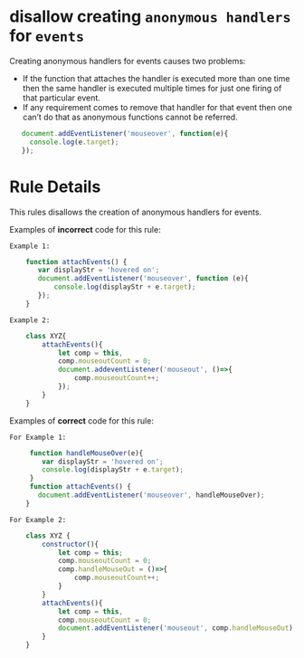 # disallow creating `anonymous handlers` for `events`

Creating anonymous handlers for events causes two problems: 
   - If the function that attaches the handler is executed more than one time then the same handler is executed multiple times for just one firing of that particular event.
   - If any requirement comes to remove that handler for that event then one can’t do that as anonymous functions cannot be referred.


```js
   document.addEventListener('mouseover', function(e){
     console.log(e.target);
   });
```

# Rule Details

This rules disallows the creation of anonymous handlers for events.

Examples of **incorrect** code for this rule:

`Example 1:`
```js
    function attachEvents() {
       var displayStr = 'hovered on';
       document.addEventListener('mouseover', function (e){
           console.log(displayStr + e.target);
       });
    }
```    
`Example 2:`
```js
    class XYZ{
        attachEvents(){
            let comp = this,
            comp.mouseoutCount = 0;
            document.addeventListener('mouseout', ()=>{
                comp.mouseoutCount++;
            });
        }
    }
```

Examples of **correct** code for this rule:

`For Example 1:`
```js
     function handleMouseOver(e){
        var displayStr = 'hovered on';
        console.log(displayStr + e.target);
     }
     function attachEvents() {
       document.addEventListener('mouseover', handleMouseOver);
    }
```

`For Example 2:`
```js
    class XYZ {
        constructor(){
            let comp = this;
            comp.mouseoutCount = 0;
            comp.handleMouseOut = ()=>{
                comp.mouseoutCount++;
            }
        }
        attachEvents(){
            let comp = this,
            comp.mouseoutCount = 0;
            document.addEventListener('mouseout', comp.handleMouseOut);
        }
    }
```